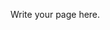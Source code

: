 <!--
.. title: About Me
.. slug: about-me
.. date: 2025-08-09 15:39:10 UTC-07:00
.. tags: 
.. category: 
.. link: 
.. description: 
.. type: text
-->

Write your page here.
